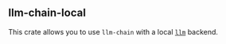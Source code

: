 llm-chain-local
---

This crate allows you to use `llm-chain` with a local [`llm`](https://github.com/rustformers/llm) backend.
